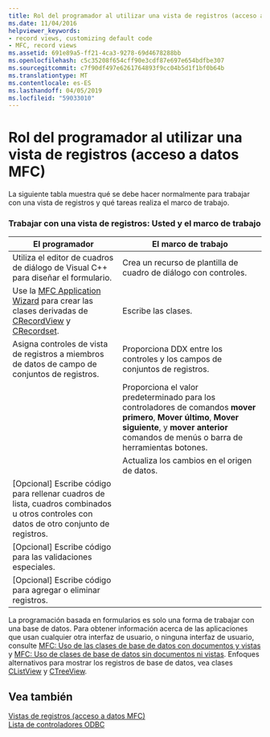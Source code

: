 ```yaml
---
title: Rol del programador al utilizar una vista de registros (acceso a datos MFC)
ms.date: 11/04/2016
helpviewer_keywords:
- record views, customizing default code
- MFC, record views
ms.assetid: 691e89a5-ff21-4ca3-9278-69d4678288bb
ms.openlocfilehash: c5c35208f654cff90e3cdf87e697e654bdfbe307
ms.sourcegitcommit: c7f90df497e6261764893f9cc04b5d1f1bf0b64b
ms.translationtype: MT
ms.contentlocale: es-ES
ms.lasthandoff: 04/05/2019
ms.locfileid: "59033010"
---
```

# <a name="your-role-in-working-with-a-record-view--mfc-data-access"></a>Rol del programador al utilizar una vista de registros (acceso a datos MFC)

La siguiente tabla muestra qué se debe hacer normalmente para trabajar con una vista de registros y qué tareas realiza el marco de trabajo.

### <a name="working-with-a-record-view-you-and-the-framework"></a>Trabajar con una vista de registros: Usted y el marco de trabajo

|El programador|El marco de trabajo|
|---------|-------------------|
|Utiliza el editor de cuadros de diálogo de Visual C++ para diseñar el formulario.|Crea un recurso de plantilla de cuadro de diálogo con controles.|
|Use la [MFC Application Wizard](../mfc/reference/database-support-mfc-application-wizard.md) para crear las clases derivadas de [CRecordView](../mfc/reference/crecordview-class.md) y [CRecordset](../mfc/reference/crecordset-class.md).|Escribe las clases.|
|Asigna controles de vista de registros a miembros de datos de campo de conjuntos de registros.|Proporciona DDX entre los controles y los campos de conjuntos de registros.|
||Proporciona el valor predeterminado para los controladores de comandos **mover primero**, **Mover último**, **Mover siguiente**, y **mover anterior** comandos de menús o barra de herramientas botones.|
||Actualiza los cambios en el origen de datos.|
|[Opcional] Escribe código para rellenar cuadros de lista, cuadros combinados u otros controles con datos de otro conjunto de registros.||
|[Opcional] Escribe código para las validaciones especiales.||
|[Opcional] Escribe código para agregar o eliminar registros.||

La programación basada en formularios es solo una forma de trabajar con una base de datos. Para obtener información acerca de las aplicaciones que usan cualquier otra interfaz de usuario, o ninguna interfaz de usuario, consulte [MFC: Uso de las clases de base de datos con documentos y vistas](../data/mfc-using-database-classes-with-documents-and-views.md) y [MFC: Uso de clases de base de datos sin documentos ni vistas](../data/mfc-using-database-classes-without-documents-and-views.md). Enfoques alternativos para mostrar los registros de base de datos, vea clases [CListView](../mfc/reference/clistview-class.md) y [CTreeView](../mfc/reference/ctreeview-class.md).

## <a name="see-also"></a>Vea también

[Vistas de registros (acceso a datos MFC)](../data/record-views-mfc-data-access.md)<br/>
[Lista de controladores ODBC](../data/odbc/odbc-driver-list.md)